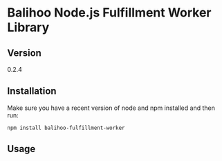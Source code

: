 Balihoo Node.js Fulfillment Worker Library
==========================================

## Version
0.2.4

## Installation
  Make sure you have a recent version of node and npm installed and then run:
  
  ```
  npm install balihoo-fulfillment-worker
  ```
## Usage





